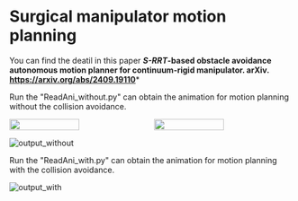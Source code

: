 # Surgical manipulator motion planning
You can find the deatil in this paper 
 ***S-RRT*-based obstacle avoidance autonomous motion planner for continuum-rigid manipulator. arXiv. https://arxiv.org/abs/2409.19110***
 
 Run the "ReadAni_without.py" can obtain the animation for motion planning without the collision avoidance.
 <div style="display: flex; gap: 10px;">
    <img src="https://github.com/user-attachments/assets/2253d446-1755-4a29-87f4-c68099af8335" style="width: 50%;">
    <img src="https://github.com/user-attachments/assets/b954ad3a-291b-4c16-817e-1f10da2943d9" style="width: 50%;">
</div>

 
 ![output_without](https://github.com/user-attachments/assets/2253d446-1755-4a29-87f4-c68099af8335) 
 
 Run the "ReadAni_with.py" can obtain the animation for motion planning with the collision avoidance.

  ![output_with](https://github.com/user-attachments/assets/b954ad3a-291b-4c16-817e-1f10da2943d9)
 


